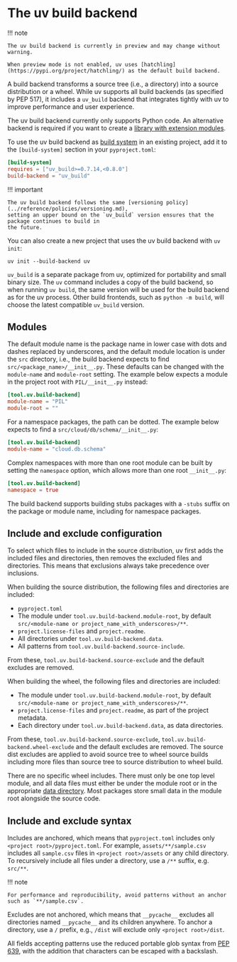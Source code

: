 # The uv build backend

!!! note

    The uv build backend is currently in preview and may change without warning.

    When preview mode is not enabled, uv uses [hatchling](https://pypi.org/project/hatchling/) as the default build backend.

A build backend transforms a source tree (i.e., a directory) into a source distribution or a wheel.
While uv supports all build backends (as specified by PEP 517), it includes a `uv_build` backend
that integrates tightly with uv to improve performance and user experience.

The uv build backend currently only supports Python code. An alternative backend is required if you
want to create a
[library with extension modules](../concepts/projects/init.md#projects-with-extension-modules).

To use the uv build backend as [build system](../concepts/projects/config.md#build-systems) in an
existing project, add it to the `[build-system]` section in your `pyproject.toml`:

```toml
[build-system]
requires = ["uv_build>=0.7.14,<0.8.0"]
build-backend = "uv_build"
```

!!! important

    The uv build backend follows the same [versioning policy](../reference/policies/versioning.md),
    setting an upper bound on the `uv_build` version ensures that the package continues to build in
    the future.

You can also create a new project that uses the uv build backend with `uv init`:

```shell
uv init --build-backend uv
```

`uv_build` is a separate package from uv, optimized for portability and small binary size. The `uv`
command includes a copy of the build backend, so when running `uv build`, the same version will be
used for the build backend as for the uv process. Other build frontends, such as `python -m build`,
will choose the latest compatible `uv_build` version.

## Modules

The default module name is the package name in lower case with dots and dashes replaced by
underscores, and the default module location is under the `src` directory, i.e., the build backend
expects to find `src/<package_name>/__init__.py`. These defaults can be changed with the
`module-name` and `module-root` setting. The example below expects a module in the project root with
`PIL/__init__.py` instead:

```toml
[tool.uv.build-backend]
module-name = "PIL"
module-root = ""
```

For a namespace packages, the path can be dotted. The example below expects to find a
`src/cloud/db/schema/__init__.py`:

```toml
[tool.uv.build-backend]
module-name = "cloud.db.schema"
```

Complex namespaces with more than one root module can be built by setting the `namespace` option,
which allows more than one root `__init__.py`:

```toml
[tool.uv.build-backend]
namespace = true
```

The build backend supports building stubs packages with a `-stubs` suffix on the package or module
name, including for namespace packages.

## Include and exclude configuration

To select which files to include in the source distribution, uv first adds the included files and
directories, then removes the excluded files and directories. This means that exclusions always take
precedence over inclusions.

When building the source distribution, the following files and directories are included:

- `pyproject.toml`
- The module under `tool.uv.build-backend.module-root`, by default
  `src/<module-name or project_name_with_underscores>/**`.
- `project.license-files` and `project.readme`.
- All directories under `tool.uv.build-backend.data`.
- All patterns from `tool.uv.build-backend.source-include`.

From these, `tool.uv.build-backend.source-exclude` and the default excludes are removed.

When building the wheel, the following files and directories are included:

- The module under `tool.uv.build-backend.module-root`, by default
  `src/<module-name or project_name_with_underscores>/**`.
- `project.license-files` and `project.readme`, as part of the project metadata.
- Each directory under `tool.uv.build-backend.data`, as data directories.

From these, `tool.uv.build-backend.source-exclude`, `tool.uv.build-backend.wheel-exclude` and the
default excludes are removed. The source dist excludes are applied to avoid source tree to wheel
source builds including more files than source tree to source distribution to wheel build.

There are no specific wheel includes. There must only be one top level module, and all data files
must either be under the module root or in the appropriate
[data directory](../reference/settings.md#build-backend_data). Most packages store small data in the
module root alongside the source code.

## Include and exclude syntax

Includes are anchored, which means that `pyproject.toml` includes only
`<project root>/pyproject.toml`. For example, `assets/**/sample.csv` includes all `sample.csv` files
in `<project root>/assets` or any child directory. To recursively include all files under a
directory, use a `/**` suffix, e.g. `src/**`.

!!! note

    For performance and reproducibility, avoid patterns without an anchor such as `**/sample.csv`.

Excludes are not anchored, which means that `__pycache__` excludes all directories named
`__pycache__` and its children anywhere. To anchor a directory, use a `/` prefix, e.g., `/dist` will
exclude only `<project root>/dist`.

All fields accepting patterns use the reduced portable glob syntax from
[PEP 639](https://peps.python.org/pep-0639/#add-license-FILES-key), with the addition that
characters can be escaped with a backslash.
